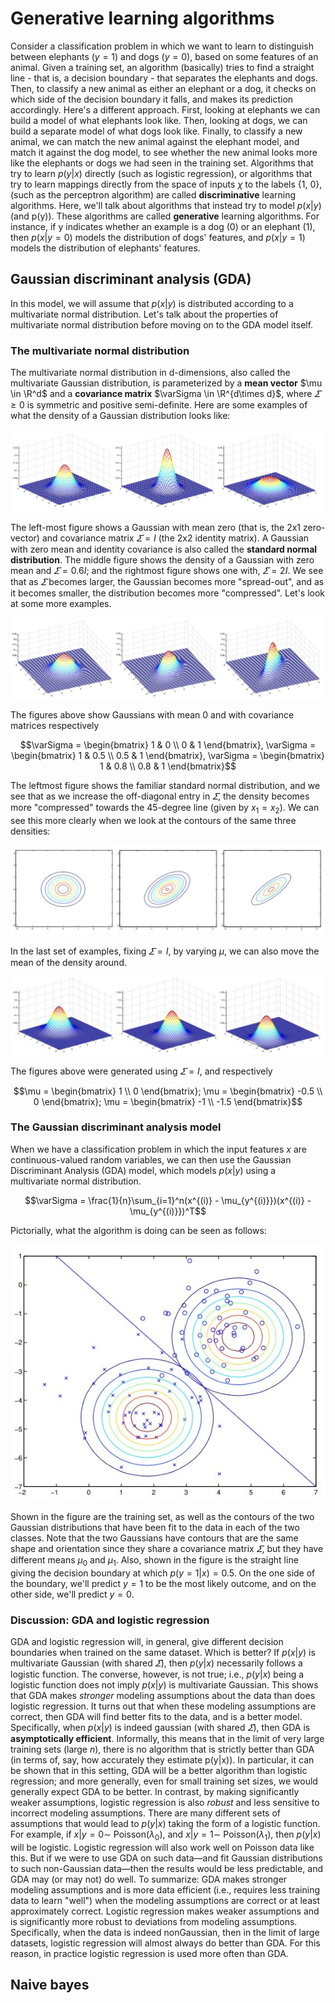 # Generative learning algorithms
Consider a classification problem in which we want to learn to distinguish between elephants $(y = 1)$ and dogs $(y = 0)$, based on some features of an animal. Given a training set, an algorithm (basically) tries to find a straight line - that is, a decision boundary - that separates the elephants and dogs. Then, to classify a new animal as either an elephant or a dog, it checks on which side of the decision boundary it falls, and makes its prediction accordingly.
Here's a different approach. First, looking at elephants we can build a model of what elephants look like. Then, looking at dogs, we can build a separate model of what dogs look like. Finally, to classify a new animal, we can match the new animal against the elephant model, and match it against the dog model, to see whether the new animal looks more like the elephants or dogs we had seen in the training set.
Algorithms that try to learn $p(y|x)$ directly (such as logistic regression), or algorithms that try to learn mappings directly from the space of inputs $\chi$ to the labels {1, 0}, (such as the perceptron algorithm) are called __discriminative__ learning algorithms. Here, we'll talk about algorithms that instead try to model $p(x|y)$ (and p(y)). These algorithms are called __generative__ learning algorithms. For instance, if y indicates whether an example is a dog (0) or an elephant (1), then $p(x|y=0)$ models the distribution of dogs' features, and $p(x|y=1)$ models the distribution of elephants' features.
## Gaussian discriminant analysis (GDA)
In this model, we will assume that $p(x|y)$ is distributed according to a multivariate normal distribution. Let's talk about the properties of multivariate normal distribution before moving on to the GDA model itself.
### The multivariate normal distribution
The multivariate normal distribution in d-dimensions, also called the multivariate Gaussian distribution, is parameterized by a __mean vector__ $\mu \in \R^d$ and a __covariance matrix__ $\varSigma \in \R^{d\times d}$, where $\varSigma\ge 0$ is symmetric and positive semi-definite.
Here are some examples of what the density of a Gaussian distribution looks like:

![gaussian distribution](Figures/gaussian_distribution1.jpg)

The left-most figure shows a Gaussian with mean zero (that is, the 2x1 zero-vector) and covariance matrix $\varSigma = I$ (the 2x2 identity matrix). A Gaussian with zero mean and identity covariance is also called the __standard normal distribution__. The middle figure shows the density of a Gaussian with zero mean and $\varSigma = 0.6I$; and the rightmost figure shows one with, $\varSigma = 2I$. We see that as $\varSigma$ becomes larger, the Gaussian becomes more "spread-out", and as it becomes smaller, the distribution becomes more "compressed".
Let's look at some more examples.

![gaussian distribution 2](Figures/gaussian_distribution2.jpg)

The figures above show Gaussians with mean 0 and with covariance matrices respectively
```math
\varSigma = \begin{bmatrix} 1 & 0 \\ 0 & 1 \end{bmatrix}, \varSigma = \begin{bmatrix} 1 & 0.5 \\ 0.5 & 1 \end{bmatrix}, \varSigma = \begin{bmatrix} 1 & 0.8 \\ 0.8 & 1 \end{bmatrix}
```
The leftmost figure shows the familiar standard normal distribution, and we see that as we increase the off-diagonal entry in $\varSigma$, the density becomes more "compressed" towards the 45-degree line (given by $x_1 = x_2$). We can see this more clearly when we look at the contours of the same three densities:

![gaussian distribution 3](Figures/gaussian_distribution3.jpg)

In the last set of examples, fixing $\varSigma = I$, by varying $\mu$, we can also move the mean of the density around.

![gaussian distribution 4](Figures/gaussian_distribution4.jpg)

The figures above were generated using $\varSigma = I$, and respectively
```math
\mu = \begin{bmatrix} 1 \\ 0 \end{bmatrix}; \mu = \begin{bmatrix} -0.5 \\ 0 \end{bmatrix}; \mu = \begin{bmatrix} -1 \\ -1.5 \end{bmatrix}
```
### The Gaussian discriminant analysis model
When we have a classification problem in which the input features $x$ are continuous-valued random variables, we can then use the Gaussian Discriminant Analysis (GDA) model, which models $p(x|y)$ using a multivariate normal distribution.
```math
\varSigma = \frac{1}{n}\sum_{i=1}^n(x^{(i)} - \mu_{y^{(i)}})(x^{(i)} - \mu_{y^{(i)}})^T
```
Pictorially, what the algorithm is doing can be seen as follows:

![gaussian distribution 5](Figures/gaussian_distribution5.jpg)

Shown in the figure are the training set, as well as the contours of the two Gaussian distributions that have been fit to the data in each of the two classes. Note that the two Gaussians have contours that are the same shape and orientation since they share a covariance matrix $\varSigma$, but they have different means $\mu_0$ and $\mu_1$. Also, shown in the figure is the straight line giving the decision boundary at which $p(y=1|x) = 0.5$. On the one side of the boundary, we'll predict $y=1$ to be the most likely outcome, and on the other side, we'll predict $y=0$.
### Discussion: GDA and logistic regression
GDA and logistic regression will, in general, give different decision boundaries when trained on the same dataset. Which is better?
If $p(x|y)$ is multivariate Gaussian (with shared $\varSigma$), then $p(y|x)$ necessarily follows a logistic function. The converse, however, is not true; i.e., $p(y|x)$ being a logistic function does not imply $p(x|y)$ is multivariate Gaussian. This shows that GDA makes _stronger_ modeling assumptions about the data than does logistic regression. It turns out that when these modeling assumptions are correct, then GDA will find better fits to the data, and is a better model. Specifically, when $p(x|y)$ is indeed gaussian (with shared $\varSigma$), then GDA is __asymptotically efficient__. Informally, this means that in the limit of very large training sets (large $n$), there is no algorithm that is strictly better than GDA (in terms of, say, how accurately they estimate p(y|x)). In particular, it can be shown that in this setting, GDA will be a better algorithm than logistic regression; and more generally, even for small training set sizes, we would generally expect GDA to be better.
In contrast, by making significantly weaker assumptions, logistic regression is also _robust_ and less sensitive to incorrect modeling assumptions. There are many different sets of assumptions that would lead to $p(y|x)$ taking the form of a logistic function. For example, if $x|y = 0 \sim$ Poisson($\lambda_0$), and $x|y = 1 \sim$ Poisson($\lambda_1$), then $p(y|x)$ will be logistic. Logistic regression will also work well on Poisson data like this. But if we were to use GDA on such data—and fit Gaussian distributions to such non-Gaussian data—then the results would be less predictable, and GDA may (or may not) do well.
To summarize: GDA makes stronger modeling assumptions and is more data efficient (i.e., requires less training data to learn "well") when the modeling assumptions are correct or at least approximately correct. Logistic regression makes weaker assumptions and is significantly more robust to deviations from modeling assumptions. Specifically, when the data is indeed nonGaussian, then in the limit of large datasets, logistic regression will almost always do better than GDA. For this reason, in practice logistic regression is used more often than GDA.
## Naive bayes
